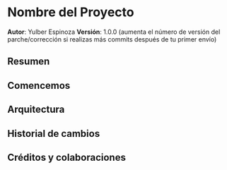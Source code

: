 # Nombre del Proyecto

**Autor**: Yulber Espinoza
**Versión**: 1.0.0 (aumenta el número de versión del parche/corrección si realizas más commits después de tu primer envío)

## Resumen
<!-- Proporciona una descripción general detallada de esta aplicación y por qué la creaste, más allá del hecho de que es una tarea para esta clase (es decir, ¿cuál es tu descripción del problema?) -->

## Comencemos
<!-- ¿Cuáles son los pasos que debe seguir un usuario para hacer un build de esta aplicación en su propio equipo y ejecutarla? -->

## Arquitectura
<!-- Proporciona una descripción detallada del diseño de la aplicación. Qué tecnologías (lenguajes, librerías, etc.) estás utilizando y cualquier otra información de diseño relevante. -->

## Historial de cambios
<!-- Utiliza esta área para documentar los cambios iterativos realizados en la aplicación a medida que cada funcionalidad se implementaba correctamente. Utiliza marcas de tiempo. Este es un ejemplo:

01-01-2001 4:59pm - La aplicación ahora tiene un servidor express completamente funcional, con una ruta GET para el recurso de ubicación. -->

## Créditos y colaboraciones
<!-- Da crédito (y un enlace) a otras personas o recursos que te ayudaron a crear esta aplicación. -->